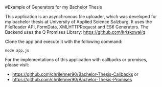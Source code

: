 #Example of Generators for my Bachelor Thesis

This application is an asynchronous file uploader, which was developed for my bachelor thesis at University of Applied Science Salzburg. It uses the FileReader API, FormData, XMLHTTPRequest and ES6 Generators.
The Backend uses the Q Promises Library: https://github.com/kriskowal/q

Clone the app and execute it with the following command:
```
node app.js
```

For the implementations of this application with callbacks or promises, please visit:
- https://github.com/chrilehner90/Bachelor-Thesis-Callbacks or
- https://github.com/chrilehner90/Bachelor-Thesis-Promises